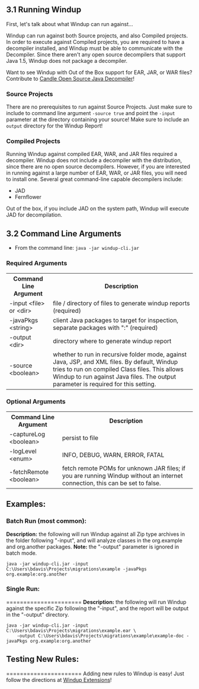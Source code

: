 ## 3.1 Running Windup
First, let's talk about what Windup can run against...

Windup can run against both Source projects, and also Compiled projects.  In order to execute against Compiled projects, you are required to have a decompiler installed, and Windup must be able to communicate with the Decompiler.  Since there aren't any open source decompilers that support Java 1.5, Windup does not package a decompiler.  

Want to see Windup with Out of the Box support for EAR, JAR, or WAR files?  Contribute to [Candle Open Source Java Decompiler](https://github.com/bradsdavis/candle-decompiler)!

### Source Projects
There are no prerequisites to run against Source Projects.  Just make sure to include to command line argument `-source true` and point the `-input` parameter at the directory containing your source!  Make sure to include an `output` directory for the Windup Report! 

### Compiled Projects
Running Windup against compiled EAR, WAR, and JAR files required a decompiler.  Windup does not include a decompiler with the distribution, since there are no open source decompilers.  However, if you are interested in running against a large number of EAR, WAR, or JAR files, you will need to install one.  Several great command-line capable decompilers include: 

* JAD
* Fernflower

Out of the box, if you include JAD on the system path, Windup will execute JAD for decompilation.



## 3.2 Command Line Arguments

* From the command line:  `java -jar windup-cli.jar`

### Required Arguments
<table>
<tr><th>Command Line Argument</th><th>Description</th></tr>
<tr><td>-input &lt;file&gt; or &lt;dir&gt;</td><td>file / directory of files to generate windup reports (required)</td></tr>
<tr><td>-javaPkgs &lt;string&gt;</td><td>client Java packages to target for inspection, separate packages with ":" (required)</td></tr>
<tr><td>-output &lt;dir&gt;</td><td>directory where to generate windup report</td></tr>
<tr><td>-source &lt;boolean&gt;</td><td>whether to run in recursive folder mode, against Java, JSP, and XML files.  By default, Windup tries to run on compiled Class files.  This allows Windup to run against Java files.  The output parameter is required for this setting.</td></tr>
</table>

### Optional Arguments
<table>
<tr><th>Command Line Argument</th><th>Description</th></tr>
<tr><td>-captureLog &lt;boolean&gt;</td><td>persist to file</td></tr>
<tr><td>-logLevel &lt;enum&gt;</td><td>INFO, DEBUG, WARN, ERROR, FATAL</td></tr>
<tr><td>-fetchRemote &lt;boolean&gt;</td><td>fetch remote POMs for unknown JAR files; 
if you are running Windup without an internet connection, this can be set to false.</td></tr>
</table>

## Examples:

### Batch Run (most common):
**Description:** the following will run Windup against all Zip type archives in the folder following "-input", and will analyze classes in the org.example and org.another packages. **Note:** the "-output" parameter is ignored in batch mode.

`java -jar windup-cli.jar -input C:\Users\bdavis\Projects\migrations\example -javaPkgs org.example:org.another`

### Single Run:
======================
**Description:** the following will run Windup against the specific Zip following the "-input", and the report will be output in the "-output" directory.

    java -jar windup-cli.jar -input C:\Users\bdavis\Projects\migrations\example.ear \
        -output C:\Users\bdavis\Projects\migrations\example\example-doc -javaPkgs org.example:org.another

## Testing New Rules:
======================
Adding new rules to Windup is easy!  Just follow the directions at [Windup Extensions](4.0-Extending-Windup-Rules)!